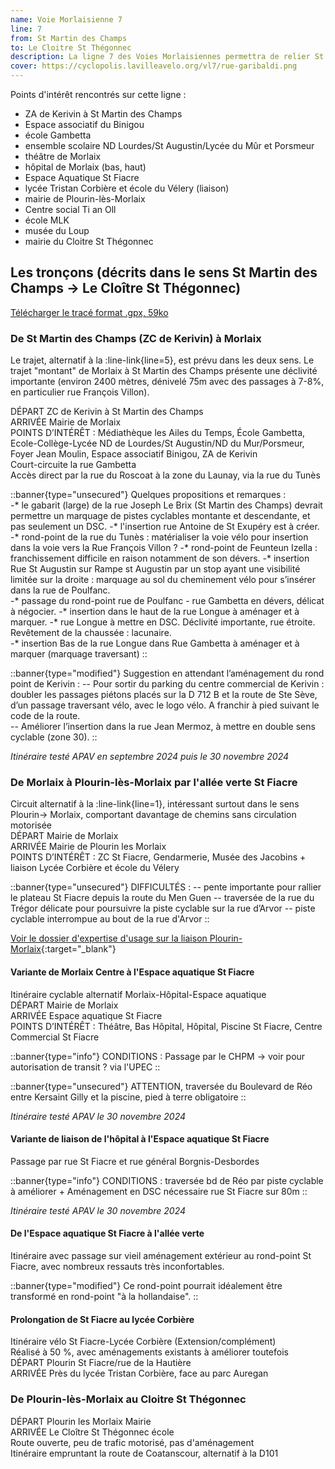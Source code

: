 ```yaml
---
name: Voie Morlaisienne 7
line: 7
from: St Martin des Champs
to: Le Cloitre St Thégonnec
description: La ligne 7 des Voies Morlaisiennes permettra de relier St Martin des Champs à Plourin-lès-Morlaix puis au Cloitre St Thégonnec, en passant par le centre-ville de Morlaix et "l'allée verte de St Fiacre". Le parcours intègre également une liaison entre le plateau de St Fiacre, la piscine et le centre-ville de Morlaix en passant à travers l'hôpital.
cover: https://cyclopolis.lavilleavelo.org/vl7/rue-garibaldi.png
---
```


Points d'intérêt rencontrés sur cette ligne :
 - ZA de Kerivin à St Martin des Champs
 - Espace associatif du Binigou
 - école Gambetta
 - ensemble scolaire ND Lourdes/St Augustin/Lycée du Mûr et Porsmeur
 - théâtre de Morlaix
 - hôpital de Morlaix (bas, haut)
 - Espace Aquatique St Fiacre
 - lycée Tristan Corbière et école du Vélery (liaison)
 - mairie de Plourin-lès-Morlaix
 - Centre social Ti an Oll
 - école MLK
 - musée du Loup
 - mairie du Cloitre St Thégonnec


## Les tronçons (décrits dans le sens St Martin des Champs -> Le Cloître St Thégonnec)

[Télécharger le tracé format .gpx, 59ko](https://framateam.org/files/u9ukc8nqgjrypjxg4xn18dp3ie/public?h=hxOSr3OwhxKkiHP-ySpm1gIJWiQ8K8zQUf5n0Pcp2fk)



### De St Martin des Champs (ZC de Kerivin) à Morlaix

Le trajet, alternatif à la :line-link{line=5}, est prévu dans les deux sens. Le trajet "montant" de Morlaix à St Martin des Champs présente une déclivité importante (environ 2400 mètres, dénivelé 75m avec des passages à 7-8%, en particulier rue François Villon).


DÉPART ZC de Kerivin à St Martin des Champs\
ARRIVÉE Mairie de Morlaix\
POINTS D’INTÉRÊT : Médiathèque les Ailes du Temps, École Gambetta, Ecole-Collège-Lycée ND de Lourdes/St Augustin/ND du Mur/Porsmeur, Foyer Jean Moulin, Espace associatif Binigou, ZA de Kerivin\
Court-circuite la rue Gambetta\
Accès direct par la rue du Roscoat à la zone du Launay, via la rue du Tunès


::banner{type="unsecured"}
Quelques propositions et remarques :\
-* le gabarit (large) de la rue Joseph Le Brix (St Martin des Champs) devrait permettre un marquage de pistes cyclables montante et descendante, et pas seulement un DSC.
-* l'insertion rue Antoine de St Exupéry est à créer. 
-* rond-point de la rue du Tunès : matérialiser la voie vélo pour insertion dans la voie vers la Rue François Villon ?
-* rond-point de Feunteun Izella : franchissement difficile en raison notamment de son dévers.
-* insertion Rue St Augustin sur Rampe st Augustin par un stop ayant une visibilité limitée sur la droite : marquage au sol du cheminement vélo pour s’insérer dans la rue de Poulfanc.  
-* passage du rond-point rue de Poulfanc - rue Gambetta en dévers, délicat à négocier. 
-* insertion dans le haut de la rue Longue à aménager et à marquer. 
-* rue Longue à mettre en DSC. Déclivité importante, rue étroite.  Revêtement de la chaussée : lacunaire.  
-* insertion Bas de la rue Longue dans Rue Gambetta à aménager et à marquer (marquage traversant)
::

::banner{type="modified"}
Suggestion en attendant l’aménagement du rond point de Kerivin :
--  Pour sortir du parking du centre commercial de Kerivin : doubler les passages piétons placés sur la D 712 B et la route de Ste Sève, d’un passage traversant vélo, avec le logo vélo. A franchir à pied suivant le code de la route.  
-- Améliorer l’insertion dans la rue Jean Mermoz, à mettre en double sens cyclable (zone 30).
:: 


*Itinéraire testé APAV en septembre 2024 puis le 30 novembre 2024*


### De Morlaix à Plourin-lès-Morlaix par l'allée verte St Fiacre

Circuit alternatif à la :line-link{line=1}, intéressant surtout dans le sens Plourin-> Morlaix, comportant davantage de chemins sans circulation motorisée\
DÉPART Mairie de Morlaix\
ARRIVÉE Mairie de Plourin les Morlaix\
POINTS D’INTÉRÊT : ZC St Fiacre, Gendarmerie, Musée des Jacobins + liaison Lycée Corbière et école du Vélery

::banner{type="unsecured"}
DIFFICULTÉS : 
-- pente importante pour rallier le plateau St Fiacre depuis la route du Men Guen
-- traversée de la rue du Trégor délicate pour poursuivre la piste cyclable sur la rue d’Arvor
-- piste cyclable interrompue au bout de la rue d'Arvor
::

[Voir le dossier d'expertise d'usage sur la liaison Plourin-Morlaix](https://framateam.org/files/dgac1dxeh3rtxki5ncdk9pd7ro/public?h=OCfmdcPSKD4_HaqHrK1eKDKMmPc71oXofFC3pgk82Go){:target="_blank"}


#### Variante de Morlaix Centre à l'Espace aquatique St Fiacre

Itinéraire cyclable alternatif Morlaix-Hôpital-Espace aquatique\
DÉPART Mairie de Morlaix\
ARRIVÉE Espace aquatique St Fiacre\
POINTS D’INTÉRÊT : Théâtre, Bas Hôpital, Hôpital, Piscine St Fiacre, Centre Commercial St Fiacre

::banner{type="info"}
CONDITIONS : Passage par le CHPM -> voir pour autorisation de transit ? via l'UPEC
::

::banner{type="unsecured"}
ATTENTION, traversée du Boulevard de Réo entre Kersaint Gilly et la piscine, pied à terre obligatoire
::

*Itinéraire testé APAV le 30 novembre 2024*

#### Variante de liaison de l'hôpital à l'Espace aquatique St Fiacre

Passage par rue St Fiacre et rue général Borgnis-Desbordes

::banner{type="info"}
CONDITIONS : traversée bd de Réo par piste cyclable à améliorer + Aménagement en DSC nécessaire rue St Fiacre sur 80m
::

*Itinéraire testé APAV le 30 novembre 2024*

#### De l'Espace aquatique St Fiacre à l'allée verte

Itinéraire avec passage sur vieil aménagement extérieur au rond-point St Fiacre, avec nombreux ressauts très inconfortables.

::banner{type="modified"}
Ce rond-point pourrait idéalement être transformé en rond-point "à la hollandaise".
::

#### Prolongation de St Fiacre au lycée Corbière

Itinéraire vélo St Fiacre-Lycée Corbière (Extension/complément)\
Réalisé à 50 %, avec aménagements existants à améliorer toutefois\
DÉPART Plourin St Fiacre/rue de la Hautière\
ARRIVÉE Près du lycée Tristan Corbière, face au parc Auregan


### De Plourin-lès-Morlaix au Cloitre St Thégonnec

DÉPART Plourin les Morlaix Mairie\
ARRIVÉE Le Cloître St Thégonnec école\
Route ouverte, peu de trafic motorisé, pas d'aménagement\
Itinéraire empruntant la route de Coatanscour, alternatif à la D101